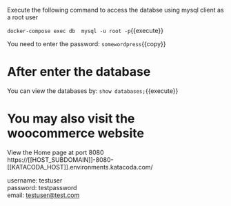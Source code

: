 Execute the following command to  access the databse using mysql client as a root user

`docker-compose exec db  mysql -u root -p`{{execute}}


You need to enter the password:
`somewordpress`{{copy}}

# After enter the database
You can view the databases by:
 `show databases;`{{execute}}


# You may also visit the woocommerce website

View the Home page at port 8080 
<br>
https://[[HOST_SUBDOMAIN]]-8080-[[KATACODA_HOST]].environments.katacoda.com/


username: testuser
<br>
password: testpassword
<br>
email: testuser@test.com










